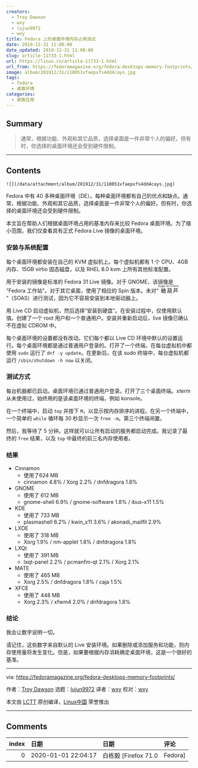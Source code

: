 ```yaml
---
creators:
  - Troy Dawson
  - wxy
  - lujun9972
  - wxy
title: Fedora 上的桌面环境内存占用测试
date: 2019-12-31 11:00:00
date_updated: 2019-12-31 11:00:00
slug: article-11733-1.html
url: https://linux.cn/article-11733-1.html
url_from: https://fedoramagazine.org/fedora-desktops-memory-footprints/
image: album/201912/31/110051vfaepxfs4dd4cays.jpg
tags:
  - fedora
  - 桌面环境
categories:
  - 桌面应用
---
```


## Summary

> 通常，根据功能、外观和其它品质，选择桌面是一件非常个人的偏好。但有时，你选择的桌面环境还会受到硬件限制。

***

<!-- more -->

## Contents

`![](/data/attachment/album/201912/31/110051vfaepxfs4dd4cays.jpg)`

Fedora 中有 40 多种桌面环境（DE）。每种桌面环境都有自己的优点和缺点。通常，根据功能、外观和其它品质，选择桌面是一件非常个人的偏好。但有时，你选择的桌面环境还会受到硬件限制。

本文旨在帮助人们根据桌面环境占用的基准内存来比较 Fedora 桌面环境。为了缩小范围，我们仅查看具有正式 Fedora Live 镜像的桌面环境。

### 安装与系统配置

每个桌面环境都安装在自己的 KVM 虚拟机上。每个虚拟机都有 1 个 CPU、4GB 内存、15GB virtio 固态磁盘，以及 RHEL 8.0 kvm 上所有其他标准配置。

用于安装的镜像是标准的 Fedora 31 Live 镜像。对于 GNOME，该镜像是 “Fedora 工作站”。对于其它桌面，使用了相应的 Spin 版本。未对“<ruby> 糖葫芦 <rt>  Sugar On A Stick </rt></ruby>”（SOAS）进行测试，因为它不容易安装到本地驱动器上。

用 Live CD 启动虚拟机，然后选择“安装到硬盘”。在安装过程中，仅使用默认值。创建了一个 root 用户和一个普通用户。安装并重新启动后，live 镜像已确认不在虚拟 CDROM 中。

每个桌面环境的设置都没有改动。它们每个都以 Live CD 环境中默认的设置运行。每个桌面环境都是通过普通用户登录的。打开了一个终端，在每台虚拟机中都使用 `sudo` 运行了 `dnf -y update`。在更新后，在该 sudo 终端中，每台虚拟机都运行 `/sbin/shutdown -h now` 以关闭。

### 测试方式

每台机器都已启动。桌面环境已通过普通用户登录。打开了三个桌面终端。xterm 从未使用过，始终用的是该桌面环境的终端，例如 konsole。

在一个终端中，启动 `top` 并按下 `M`，以显示按内存排序的进程。在另一个终端中，一个简单的 `while` 循环每 30 秒显示一次 `free -m`。第三个终端闲置。

然后，我等待了 5 分钟。这样就可以让所有启动的服务都启动完成。我记录了最终的 `free` 结果，以及 `top` 中最终的前三名内存使用者。

### 结果

* Cinnamon
	+ 使用了624 MB
	+ cinnamon 4.8% / Xorg 2.2% / dnfdragora 1.8%
* GNOME
	+ 使用了 612 MB
	+ gnome-shell 6.9% / gnome-software 1.8% / ibus-x11 1.5%
* KDE
	+ 使用了 733 MB
	+ plasmashell 6.2% / kwin\_x11 3.6% / akonadi\_mailfil 2.9%
* LXDE
	+ 使用了 318 MB
	+ Xorg 1.9% / nm-applet 1.8% / dnfdragora 1.8%
* LXQt
	+ 使用了 391 MB
	+ lxqt-panel 2.2% / pcmanfm-qt 2.1% / Xorg 2.1%
* MATE
	+ 使用了 465 MB
	+ Xorg 2.5% / dnfdragora 1.8% / caja 1.5%
* XFCE
	+ 使用了 448 MB
	+ Xorg 2.3% / xfwm4 2.0% / dnfdragora 1.8%

### 结论

我会让数字说明一切。

请记住，这些数字来自默认的 Live 安装环境。如果删除或添加服务和功能，则内存使用量将发生变化。但是，如果要根据内存消耗确定桌面环境，这是一个很好的基准。

---

via: <https://fedoramagazine.org/fedora-desktops-memory-footprints/>

作者：[Troy Dawson](https://fedoramagazine.org/author/tdawson/) 选题：[lujun9972](https://github.com/lujun9972) 译者：[wxy](https://github.com/wxy) 校对：[wxy](https://github.com/wxy)

本文由 [LCTT](https://github.com/LCTT/TranslateProject) 原创编译，[Linux中国](https://linux.cn/) 荣誉推出

***

## Comments

|   index | 日期                | 日期                         | 评论                                                 |
|--------:|:--------------------|:-----------------------------|:-----------------------------------------------------|
|       0 | 2020-01-01 22:04:17 | 白栋毅 [Firefox 71.0|Fedora] | KDE often uses more RAM but provides more functions. |
